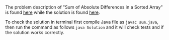The problem description of "Sum of Absolute Differences in a Sorted Array" is found [here](https://leetcode.com/problems/sum-of-absolute-differences-in-a-sorted-array/) while the solution is found [here](https://github.com/aurimas13/Solutions-To-Problems/blob/main/LeetCode/Java%20Solutions/Sum%20of%20Absolute%20Differences%20in%20a%20Sorted%20Array/sum.java).

To check the solution in terminal first compile Java file as `javac sum.java`, then run the command as follows `java Solution` and it will check tests and if the solution works correctly.
